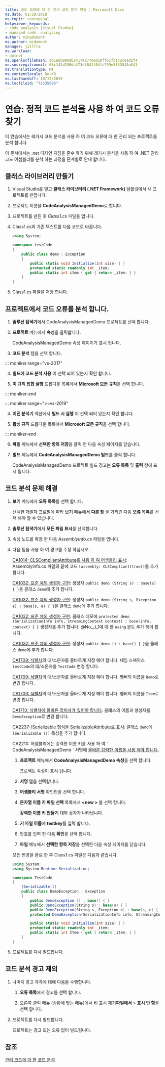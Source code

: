 ```yaml
---
title: 코드 오류에 대 한 관리 코드 분석 연습 | Microsoft Docs
ms.date: 01/29/2018
ms.topic: conceptual
helpviewer_keywords:
- code analysis [Visual Studio]
- managed code, analyzing
author: mikadumont
ms.author: midumont
manager: jillfra
ms.workload:
- dotnet
ms.openlocfilehash: ab1e0b890d6241742770ed38ff61fc1c2c0ed2f4
ms.sourcegitcommit: 08c144d290da373df841f04fc799e3133540a541
ms.translationtype: MT
ms.contentlocale: ko-KR
ms.lasthandoff: 10/17/2019
ms.locfileid: "72535695"
---
```

# <a name="walkthrough-use-static-code-analysis-to-find-code-defects"></a>연습: 정적 코드 분석을 사용 하 여 코드 오류 찾기

이 연습에서는 레거시 코드 분석을 사용 하 여 코드 오류에 대 한 관리 되는 프로젝트를 분석 합니다.

이 문서에서는 .net 디자인 지침을 준수 하기 위해 레거시 분석을 사용 하 여 .NET 관리 코드 어셈블리를 분석 하는 과정을 단계별로 안내 합니다.

## <a name="create-a-class-library"></a>클래스 라이브러리 만들기

1. Visual Studio를 열고 **클래스 라이브러리 (.NET Framework)** 템플릿에서 새 프로젝트를 만듭니다.

1. 프로젝트 이름을 **CodeAnalysisManagedDemo**로 합니다.

1. 프로젝트를 만든 후 *Class1.cs* 파일을 엽니다.

1. Class1.cs의 기존 텍스트를 다음 코드로 바꿉니다.

   ```csharp
   using System;

   namespace testCode
   {
       public class demo : Exception
       {
           public static void Initialize(int size) { }
           protected static readonly int _item;
           public static int item { get { return _item; } }
       }
   }
   ```

1. Class1.cs 파일을 저장 합니다.

## <a name="analyze-the-project-for-code-defects"></a>프로젝트에서 코드 오류를 분석 합니다.

1. **솔루션 탐색기**에서 CodeAnalysisManagedDemo 프로젝트를 선택 합니다.

2. **프로젝트** 메뉴에서 **속성**을 클릭합니다.

   CodeAnalysisManagedDemo 속성 페이지가 표시 됩니다.

3. **코드 분석** 탭을 선택 합니다.

::: moniker range="vs-2017"

4. **빌드에 코드 분석 사용** 이 선택 되어 있는지 확인 합니다.

5. **이 규칙 집합 실행** 드롭다운 목록에서 **Microsoft 모든 규칙**을 선택 합니다.

::: moniker-end

::: moniker range=">=vs-2019"

4. **이진 분석기** 섹션에서 **빌드 시 실행** 이 선택 되어 있는지 확인 합니다.

5. **활성 규칙** 드롭다운 목록에서 **Microsoft 모든 규칙**을 선택 합니다.

::: moniker-end

6. **파일** 메뉴에서 **선택한 항목 저장**을 클릭 한 다음 속성 페이지를 닫습니다.

7. **빌드** 메뉴에서 **CodeAnalysisManagedDemo 빌드**를 클릭 합니다.

    CodeAnalysisManagedDemo 프로젝트 빌드 경고는 **오류 목록** 및 **출력** 창에 표시 됩니다.

## <a name="correct-the-code-analysis-issues"></a>코드 분석 문제 해결

1. **보기** 메뉴에서 **오류 목록**를 선택 합니다.

    선택한 개발자 프로필에 따라 **보기** 메뉴에서 **다른 창** 을 가리킨 다음 **오류 목록**를 선택 해야 할 수 있습니다.

1. **솔루션 탐색기**에서 **모든 파일 표시**를 선택합니다.

1. 속성 노드를 확장 한 다음 *AssemblyInfo.cs* 파일을 엽니다.

1. 다음 팁을 사용 하 여 경고를 수정 하십시오.

   [CA1014: CLSCompliantAttribute를 사용 하 여 어셈블리 표시](../code-quality/ca1014.md): AssemblyInfo.cs 파일의 끝에 코드 `[assembly: CLSCompliant(true)]`를 추가 합니다.

   [CA1032: 표준 예외 생성자 구현](../code-quality/ca1032.md): 생성자 `public demo (String s) : base(s) { }`을 클래스 `demo`에 추가 합니다.

   [CA1032: 표준 예외 생성자 구현](../code-quality/ca1032.md): 생성자 `public demo (String s, Exception e) : base(s, e) { }`을 클래스 `demo`에 추가 합니다.

   [CA1032: 표준 예외 생성자 구현](../code-quality/ca1032.md): 클래스 데모에 `protected demo (SerializationInfo info, StreamingContext context) : base(info, context) { }` 생성자를 추가 합니다. @No__t_1에 대 한 `using` 문도 추가 해야 합니다.

   [CA1032: 표준 예외 생성자 구현](../code-quality/ca1032.md): 생성자 `public demo () : base() { }`을 클래스 `demo`에 추가 합니다.

   [CA1709: 식별자](../code-quality/ca1709.md)의 대/소문자를 올바르게 지정 해야 합니다. 네임 스페이스 `testCode`의 대/소문자를 `TestCode` 변경 합니다.

   [CA1709: 식별자](../code-quality/ca1709.md)의 대/소문자를 올바르게 지정 해야 합니다. 멤버의 이름을 `Demo`로 변경 합니다.

   [CA1709: 식별자](../code-quality/ca1709.md)의 대/소문자를 올바르게 지정 해야 합니다. 멤버의 이름을 `Item`로 변경 합니다.

   [CA1710: 식별자에 올바른 접미사가 있어야 합니다](../code-quality/ca1710.md). 클래스의 이름과 생성자를 `DemoException`로 변경 합니다.

   [CA2237: ISerializable 형식을 SerializableAttribute로 표시](../code-quality/ca2237.md): 클래스 `demo`에 `[Serializable ()]` 특성을 추가 합니다.

   CA2210: 어셈블리에는 강력한 이름 키를 사용 하 여 ' CodeAnalysisManagedDemo ' 서명에 [올바른 강력한 이름을 사용 해야 합니다](../code-quality/ca2210.md).

   1. **프로젝트** 메뉴에서 **CodeAnalysisManagedDemo 속성**을 선택 합니다.

      프로젝트 속성이 표시 됩니다.

   1. **서명** 탭을 선택합니다.

   1. **어셈블리 서명** 확인란을 선택 합니다.

   1. **문자열 이름 키 파일 선택** 목록에서 **\<new >** 를 선택 합니다.

      **강력한 이름 키 만들기** 대화 상자가 나타납니다.

   1. **키 파일 이름**에 **testkey**를 입력 합니다.

   1. 암호를 입력 한 다음 **확인**을 선택 합니다.

   1. **파일** 메뉴에서 **선택한 항목 저장**을 선택한 다음 속성 페이지를 닫습니다.

   모든 변경을 완료 한 후 Class1.cs 파일은 다음과 같습니다.

   ```csharp
   using System;
   using System.Runtime.Serialization;

   namespace TestCode
   {
       [Serializable()]
       public class DemoException : Exception
       {
           public DemoException () : base() { }
           public DemoException(String s) : base(s) { }
           public DemoException(String s, Exception e) : base(s, e) { }
           protected DemoException(SerializationInfo info, StreamingContext context) : base(info, context) { }

           public static void Initialize(int size) { }
           protected static readonly int _item;
           public static int Item { get { return _item; } }
       }
   }
   ```

1. 프로젝트를 다시 빌드합니다.

## <a name="exclude-code-analysis-warnings"></a>코드 분석 경고 제외

1. 나머지 경고 각각에 대해 다음을 수행합니다.

    1. **오류 목록**에서 경고를 선택 합니다.

    1. 오른쪽 클릭 메뉴 (상황에 맞는 메뉴)에서 비 표시 제거**파일에서** >  **표시 안 함**을 선택 합니다.

1. 프로젝트를 다시 빌드합니다.

     프로젝트는 경고 또는 오류 없이 빌드됩니다.

## <a name="see-also"></a>참조

[관리 코드에 대 한 코드 분석](../code-quality/code-analysis-for-managed-code-overview.md)
